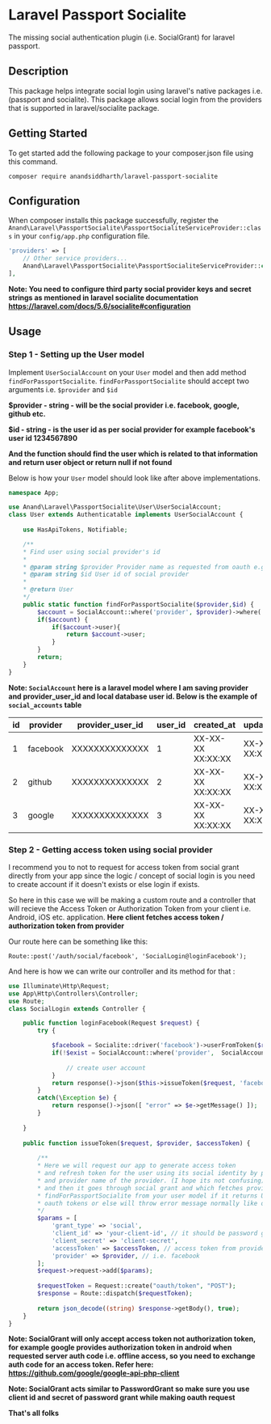 # Laravel Passport Socialite
The missing social authentication plugin (i.e. SocialGrant) for laravel passport.

## Description
This package helps integrate social login using laravel's native packages i.e. (passport and socialite). This package allows social login from the providers that is supported in laravel/socialite package.

## Getting Started
To get started add the following package to your composer.json file using this command.

`composer require anandsiddharth/laravel-passport-socialite`

## Configuration
When composer installs this package successfully, register the   `Anand\Laravel\PassportSocialite\PassportSocialiteServiceProvider::class` in your `config/app.php` configuration file.


```php
'providers' => [
    // Other service providers...
    Anand\Laravel\PassportSocialite\PassportSocialiteServiceProvider::class,
],
```

**Note: You need to configure third party social provider keys and secret strings as mentioned in laravel socialite documentation https://laravel.com/docs/5.6/socialite#configuration**

## Usage

### Step 1 - Setting up the User model

Implement `UserSocialAccount` on your `User` model and then add method `findForPassportSocialite`.
`findForPassportSocialite` should accept two arguments i.e. `$provider` and `$id`
    
**$provider - string - will be the social provider i.e. facebook, google, github etc.**

**$id - string - is the user id as per social provider for example facebook's user id 1234567890**

**And the function should find the user which is related to that information and return user object or return null if not found**



Below is how your `User` model should look like after above implementations.

```php
namespace App;

use Anand\Laravel\PassportSocialite\User\UserSocialAccount;
class User extends Authenticatable implements UserSocialAccount {
    
    use HasApiTokens, Notifiable;

    /**
    * Find user using social provider's id
    * 
    * @param string $provider Provider name as requested from oauth e.g. facebook
    * @param string $id User id of social provider
    *
    * @return User
    */
    public static function findForPassportSocialite($provider,$id) {
        $account = SocialAccount::where('provider', $provider)->where('provider_user_id', $id)->first();
        if($account) {
            if($account->user){
                return $account->user;
            }
        }
        return;
    }
}
```
**Note: `SocialAccount` here is a laravel model where I am saving provider and provider_user_id and local database user id. Below is the example of `social_accounts` table**

| id | provider | provider_user_id | user_id | created_at        | updated_at        |
|----|----------|------------------|---------|-------------------|-------------------|
| 1  | facebook | XXXXXXXXXXXXXX   | 1       | XX-XX-XX XX:XX:XX | XX-XX-XX XX:XX:XX |
| 2  | github   | XXXXXXXXXXXXXX   | 2       | XX-XX-XX XX:XX:XX | XX-XX-XX XX:XX:XX |
| 3  | google   | XXXXXXXXXXXXXX   | 3       | XX-XX-XX XX:XX:XX | XX-XX-XX XX:XX:XX |


### Step 2 - Getting access token using social provider

I recommend you to not to request for access token from social grant directly from your app since the logic / concept of social login is you need to create account if it doesn't exists or else login if exists. 

So here in this case we will be making a custom route and a controller that will recieve the Access Token or Authorization Token from your client i.e. Android, iOS etc. application. **Here client fetches access token / authorization token from provider**

Our route here can be something like this:

`Route::post('/auth/social/facebook', 'SocialLogin@loginFacebook');`

And here is how we can write our controller and its method for that :

```php
use Illuminate\Http\Request;
use App\Http\Controllers\Controller;
use Route;
class SocialLogin extends Controller {

	public function loginFacebook(Request $request) {
		try {

			$facebook = Socialite::driver('facebook')->userFromToken($request->accessToken);
			if(!$exist = SocialAccount::where('provider',  SocialAccount::SERVICE_FACEBOOK)->where('provider_user_id', $facebook->getId())->first()){
				
				// create user account
			}
			return response()->json($this->issueToken($request, 'facebook', $request->accessToken));
		}
		catch(\Exception $e) {
			return response()->json([ "error" => $e->getMessage() ]);
		}
		
	}
    
	public function issueToken($request, $provider, $accessToken) {
		
		/**
		* Here we will request our app to generate access token 
		* and refresh token for the user using its social identity by providing access token 
		* and provider name of the provider. (I hope its not confusing)
		* and then it goes through social grant and which fetches providers user id then calls 
		* findForPassportSocialite from your user model if it returns User object then it generates 
		* oauth tokens or else will throw error message normally like other oauth requests.
		*/
		$params = [
			'grant_type' => 'social',
			'client_id' => 'your-client-id', // it should be password grant client
			'client_secret' => 'client-secret',
			'accessToken' => $accessToken, // access token from provider
			'provider' => $provider, // i.e. facebook
		];
		$request->request->add($params);
		
		$requestToken = Request::create("oauth/token", "POST");
		$response = Route::dispatch($requestToken);
		
		return json_decode((string) $response->getBody(), true);
	}
}
```

**Note: SocialGrant will only accept access token not authorization token, for example google provides authorization token in android when requested server auth code i.e. offline access, so you need to exchange auth code for an access token. Refer here: https://github.com/google/google-api-php-client**

**Note: SocialGrant acts similar to PasswordGrant so make sure you use client id and secret of password grant while making oauth request**


**That's all folks**


